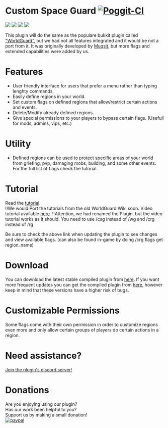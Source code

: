 # Custom Space Guard [![Poggit-CI](https://poggit.pmmp.io/ci.badge/CustomSpaceTeam/CustomSpaceGuard)](https://poggit.pmmp.io/ci/CustomSpaceTeam/CustomSpaceGuard)

[![](https://poggit.pmmp.io/shield.state/CustomSpaceGuard)](https://poggit.pmmp.io/p/CustomSpaceGuard)
[![](https://poggit.pmmp.io/shield.api/CustomSpaceGuard)](https://poggit.pmmp.io/p/CustomSpaceGuard)
[![](https://poggit.pmmp.io/shield.dl.total/CustomSpaceGuard)](https://poggit.pmmp.io/p/CustomSpaceGuard)
[![](https://poggit.pmmp.io/shield.dl/CustomSpaceGuard)](https://poggit.pmmp.io/p/CustomSpaceGuard)


This plugin will do the same as the populare bukkit plugin called ["WorldGuard"](https://dev.bukkit.org/projects/worldguard), but we had not all features integrated and it would be not a port from it. It was originally developed by [Muqsit](https://github.com/Muqsit), but more flags and extended capabilities were added by us.

# Features
- User friendly interface for users that prefer a menu rather than typing lenghty commands.   
- Easily define regions in your world.
- Set custom flags on defined regions that allow/restrict certain actions and events.
- Delete/Modify already defined regions.
- Give special permissions to your players to bypass certain flags. (Usefull for mods, admins, vips, etc.)

# Utility
- Defined regions can be used to protect specific areas of your world from griefing, pvp, damaging mobs, building, and some other events.  
For the full list of flags check the tutorial.

# Tutorial
Read the [tutorial](https://github.com/CustomSpaceTeam/CustomSpaceGuard/wiki).     
!!We would Port the tutorials from the old WorldGuard Wiki soon.
Video tutorial available [here](https://www.youtube.com/watch?v=80s21rwU7K8).
!!Attention, we had renamed the Plugin, but the video tutorial works as it should. You need to use /csg instead of /wg and /crg instead of /rg

Be sure to check the above link when updating the plugin to see changes and view available flags. (can also be found in-game by doing /crg flags get region_name)

# Download
You can download the latest stable compiled plugin from [here](https://poggit.pmmp.io/p/CustomSpaceGuard).
If you want more frequent updates you can get the compiled plugin from [here](https://poggit.pmmp.io/ci/CustomSpaceTeam/CustomSpaceGuard), however keep in mind that these versions have a higher risk of bugs.

# Customizable Permissions
Some flags come with their own permission in order to customize regions even more and only allow certain groups of players do certain actions in a region.

# Need assistance?
[Join the plugin's discord server!](https://discordapp.com/invite/uZevqGX)

# Donations
Are you enjoying using our plugin?   
Has our work been helpful to you?   
Support us by making a small donation!   
[![paypal](https://www.paypalobjects.com/en_US/i/btn/btn_donateCC_LG.gif)](https://www.paypal.com/cgi-bin/webscr?cmd=_s-xclick&hosted_button_id=A27544VGVMLKA&source=url)
